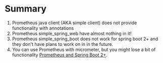 # Summary
1. Prometheus java client (AKA simple client) does not provide functionality with annotations
2. Prometheus simple_spring_web have almost nothing in it!
3. Prometheus simple_spring_boot does not work for spring boot 2+ and they don't have plans to work on in in the future.
4. You can use Prometheus with micrometer, but you might lose a bit of functionality [Prometheus and Spring Boot 2+](https://github.com/prometheus/client_java/issues/452).
